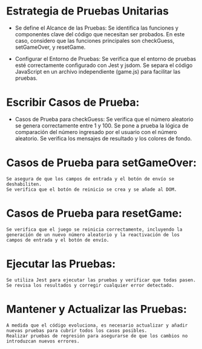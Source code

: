# Estrategia de Pruebas Unitarias

* Se define el Alcance de las Pruebas:
    Se identifica las funciones y componentes clave del código que necesitan ser probados.
    En este caso, considero que las funciones principales son checkGuess, setGameOver, y resetGame.

* Configurar el Entorno de Pruebas:
    Se verifica que el entorno de pruebas esté correctamente configurado con Jest y jsdom.
    Se separa el código JavaScript en un archivo independiente (game.js) para facilitar las pruebas.

# Escribir Casos de Prueba:
* Casos de Prueba para checkGuess:
    Se verifica que el número aleatorio se genera correctamente entre 1 y 100.
    Se pone a prueba la lógica de comparación del número ingresado por el usuario con el número aleatorio.
    Se verifica los mensajes de resultado y los colores de fondo.

# Casos de Prueba para setGameOver:
    Se asegura de que los campos de entrada y el botón de envío se deshabiliten.
    Se verifica que el botón de reinicio se crea y se añade al DOM.

# Casos de Prueba para resetGame:
    Se verifica que el juego se reinicia correctamente, incluyendo la generación de un nuevo número aleatorio y la reactivación de los campos de entrada y el botón de envío.

# Ejecutar las Pruebas:
    Se utiliza Jest para ejecutar las pruebas y verificar que todas pasen.
    Se revisa los resultados y corregir cualquier error detectado.

# Mantener y Actualizar las Pruebas:
    A medida que el código evoluciona, es necesario actualizar y añadir nuevas pruebas para cubrir todos los casos posibles.
    Realizar pruebas de regresión para asegurarse de que los cambios no introduzcan nuevos errores.